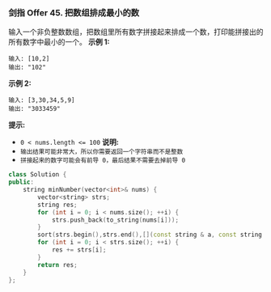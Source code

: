 ### 剑指 Offer 45. 把数组排成最小的数
输入一个非负整数数组，把数组里所有数字拼接起来排成一个数，打印能拼接出的所有数字中最小的一个。
**示例 1:**
```
输入: [10,2] 
输出: "102"
```
**示例 2:**
```
输入: [3,30,34,5,9] 
输出: "3033459"
```
**提示:**
* `0 < nums.length <= 100`
**说明:**
* `输出结果可能非常大，所以你需要返回一个字符串而不是整数`
* `拼接起来的数字可能会有前导 0，最后结果不需要去掉前导 0`

```cpp
class Solution {
public:
    string minNumber(vector<int>& nums) {
        vector<string> strs;
        string res;
        for (int i = 0; i < nums.size(); ++i) {
            strs.push_back(to_string(nums[i]));
        }
        sort(strs.begin(),strs.end(),[](const string & a, const string & b){return a+b < b+a;});
        for (int i = 0; i < strs.size(); ++i) {
            res += strs[i];
        }
        return res;
    } 
};
```
